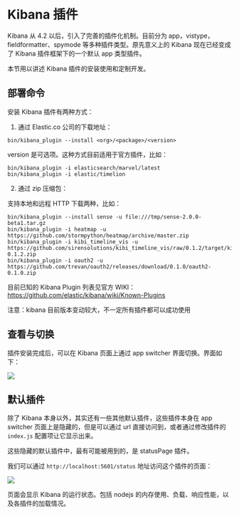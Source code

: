 # Kibana 插件

Kibana 从 4.2 以后，引入了完善的插件化机制。目前分为 app，vistype，fieldformatter、spymode 等多种插件类型。原先意义上的 Kibana 现在已经变成了 Kibana 插件框架下的一个默认 app 类型插件。

本节用以讲述 Kibana 插件的安装使用和定制开发。

## 部署命令

安装 Kibana 插件有两种方式：

1. 通过 Elastic.co 公司的下载地址：

```
bin/kibana_plugin --install <org>/<package>/<version>
```

version 是可选项。这种方式目前适用于官方插件，比如：

```
bin/kibana_plugin -i elasticsearch/marvel/latest
bin/kibana_plugin -i elastic/timelion
```

2. 通过 zip 压缩包：

支持本地和远程 HTTP 下载两种，比如：

```
bin/kibana_plugin --install sense -u file:///tmp/sense-2.0.0-beta1.tar.gz
bin/kibana_plugin -i heatmap -u https://github.com/stormpython/heatmap/archive/master.zip
bin/kibana_plugin -i kibi_timeline_vis -u https://github.com/sirensolutions/kibi_timeline_vis/raw/0.1.2/target/kibi_timeline_vis-0.1.2.zip
bin/kibana_plugin -i oauth2 -u https://github.com/trevan/oauth2/releases/download/0.1.0/oauth2-0.1.0.zip
```

目前已知的 Kibana Plugin 列表见官方 WIKI：<https://github.com/elastic/kibana/wiki/Known-Plugins>

注意：kibana 目前版本变动较大，不一定所有插件都可以成功使用

## 查看与切换

插件安装完成后，可以在 Kibana 页面上通过 app switcher 界面切换。界面如下：

![](https://www.elastic.co/guide/en/kibana/current/images/app-picker.png)

## 默认插件

除了 Kibana 本身以外，其实还有一些其他默认插件，这些插件本身在 app switcher 页面上是隐藏的，但是可以通过 url 直接访问到，或者通过修改插件的 `index.js` 配置项让它显示出来。

这些隐藏的默认插件中，最有可能被用到的，是 statusPage 插件。

我们可以通过 `http://localhost:5601/status` 地址访问这个插件的页面：

![](https://www.elastic.co/guide/en/kibana/current/images/kibana-status-page.png)

页面会显示 Kibana 的运行状态。包括 nodejs 的内存使用、负载、响应性能，以及各插件的加载情况。
